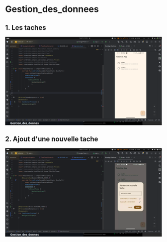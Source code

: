 # Gestion_des_donnees

## 1. Les taches

![image 1](img.png)

## 2. Ajout d'une nouvelle tache 

![image 2.png](img_1.png)